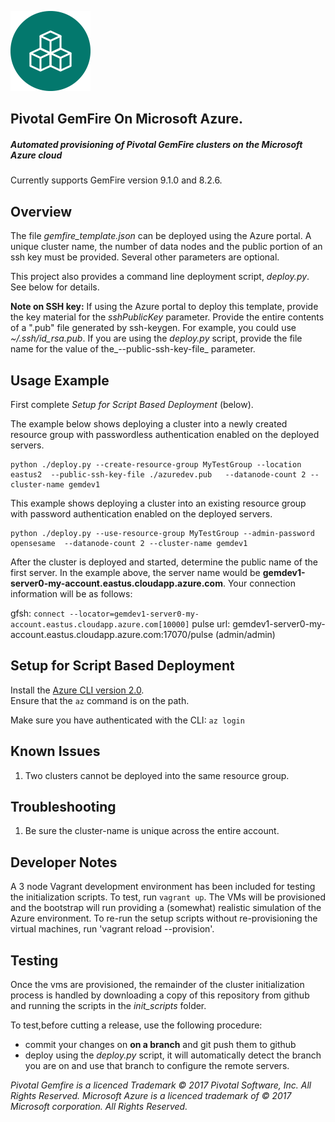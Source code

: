 ![alt text](https://github.com/Pivotal-Data-Engineering/gemfire-azure/blob/master/icon_gemfire1.png "Logo")
## Pivotal GemFire On Microsoft Azure.

##### Automated provisioning of Pivotal GemFire clusters on the Microsoft Azure cloud
Currently supports GemFire version 9.1.0 and 8.2.6.

## Overview
The file _gemfire\_template.json_ can be deployed using the Azure portal. A
unique cluster name, the number of data nodes and the public portion of an
ssh key must be provided.  Several other parameters are optional.

This project also provides a command line deployment script, _deploy.py_. See
below for details.

__Note on SSH key:__ If using the Azure portal to deploy this template, provide
the key material for the _sshPublicKey_ parameter. Provide the entire
contents of a ".pub" file generated by ssh-keygen.  For example, you could use
_~/.ssh/id\_rsa.pub_.  If you are using the _deploy.py_ script, provide the
file name for the value of the_--public-ssh-key-file_ parameter.

## Usage Example
First complete _Setup for Script Based Deployment_ (below).

The example below shows deploying a cluster into a newly created resource group with
passwordless authentication enabled on the deployed servers.

```
python ./deploy.py --create-resource-group MyTestGroup --location eastus2  --public-ssh-key-file ./azuredev.pub   --datanode-count 2 --cluster-name gemdev1
```

This example shows deploying a cluster into an existing resource group with
password authentication enabled on the deployed servers.

```
python ./deploy.py --use-resource-group MyTestGroup --admin-password opensesame  --datanode-count 2 --cluster-name gemdev1
```

After the cluster is deployed and started, determine the public name of the
first server.  In the example above, the server name would be
__gemdev1-server0-my-account.eastus.cloudapp.azure.com__.  Your connection
information will be as follows:


gfsh: `connect --locator=gemdev1-server0-my-account.eastus.cloudapp.azure.com[10000]`
pulse url: gemdev1-server0-my-account.eastus.cloudapp.azure.com:17070/pulse (admin/admin)

## Setup for Script Based Deployment
Install the [Azure CLI version 2.0](https://docs.microsoft.com/en-us/cli/azure/install-azure-cli?view=azure-cli-latest).  
Ensure that the `az` command is on the path.

Make sure you have authenticated with the CLI: `az login`

## Known Issues

1. Two clusters cannot be deployed into the same resource group.

## Troubleshooting
1. Be sure the cluster-name is unique across the entire account.

## Developer Notes
A 3 node Vagrant development environment has been included for testing the
initialization scripts.  To test, run `vagrant up`.  The VMs will be provisioned
and the bootstrap will run providing a (somewhat) realistic simulation of the
Azure environment.  To re-run the setup scripts without re-provisioning the virtual
machines, run 'vagrant reload --provision'.

## Testing
Once the vms are provisioned, the remainder of the cluster initialization
process is handled by downloading a copy of this repository from github and
running the scripts in the _init\_scripts_ folder.

To test,before cutting a release, use the following procedure:
* commit your changes on __on a branch__ and git push them to github
* deploy using the _deploy.py_ script, it will automatically detect the
branch you are on and use that branch to configure the remote servers.


_Pivotal Gemfire is a licenced Trademark © 2017 Pivotal Software, Inc. All Rights Reserved._
_Microsoft Azure is a licenced trademark of © 2017 Microsoft corporation. All Rights Reserved._
